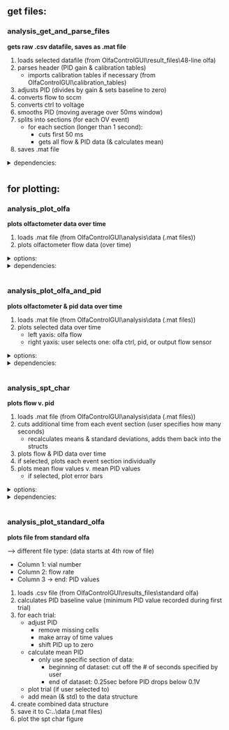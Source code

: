
## get files:
### analysis_get_and_parse_files
**gets raw .csv datafile, saves as .mat file**

1. loads selected datafile (from OlfaControlGUI\result_files\48-line olfa)
2. parses header (PID gain & calibration tables)
	- imports calibration tables if necessary (from OlfaControlGUI\calibration_tables)
3. adjusts PID (divides by gain & sets baseline to zero)
4. converts flow to sccm
5. converts ctrl to voltage
6. smooths PID (moving average over 50ms window)
7. splits into sections (for each OV event)
	- for each section (longer than 1 second):
		- cuts first 50 ms
		- gets all flow & PID data (& calculates mean)
8. saves .mat file

<details>
<summary>dependencies:</summary>

- get_section_data
- import_cal_table
- import_datafile
- int_to_SCCM
</details>

#
#
## for plotting:

### analysis_plot_olfa
**plots olfactometer data over time**

1. loads .mat file (from OlfaControlGUI\analysis\data (.mat files))
2. plots olfactometer flow data (over time)


<details>
<summary>options:</summary>

- flow:
	- int or sccm
- ctrl (proportional valve):
	- plot on right yaxis
	- int or voltage
</details>

<details>
<summary>dependencies:</summary>

- *none*
</details>


#
### analysis_plot_olfa_and_pid
**plots olfactometer & pid data over time**

1. loads .mat file (from OlfaControlGUI\analysis\data (.mat files))
2. plots selected data over time
	- left yaxis: olfa flow
	- right yaxis: user selects one: olfa ctrl, pid, or output flow sensor


<details>
<summary>options:</summary>

- olfa:
	- flow as int or sccm
	- plot ctrl values on right yaxis
		- ctrl as int or voltage
- pid:
	- plot or don't plot
- output flow:
	- plot or don't plot
</details>


<details>
<summary>dependencies:</summary>

- *none*
</details>


#
### analysis_spt_char
**plots flow v. pid**

1. loads .mat file (from OlfaControlGUI\analysis\data (.mat files))
2. cuts additional time from each event section (user specifies how many seconds)
	- recalculates means & standard deviations, adds them back into the structs
2. plots flow & PID data over time
3. if selected, plots each event section individually
4. plots mean flow values v. mean PID values
	- if selected, plot error bars


<details>
<summary>options:</summary>

- plot each individual event
	- show mean flow/PID on that figure
- flow as int or sccm 
</details>


<details>
<summary>dependencies:</summary>

- get_section_data
</details>



#
### analysis_plot_standard_olfa
**plots file from standard olfa**

--> different file type: (data starts at 4th row of file)
- Column 1: vial number
- Column 2: flow rate
- Column 3 -> end: PID values



1. loads .csv file (from OlfaControlGUI\results_files\standard olfa)
2. calculates PID baseline value (minimum PID value recorded during first trial)
3. for each trial:
	- adjust PID
		- remove missing cells
		- make array of time values
		- shift PID up to zero
	- calculate mean PID
		- only use specific section of data:
			- beginning of dataset: cut off the # of seconds specified by user
			- end of dataset: 0.25sec before PID drops below 0.1V
	- plot trial (if user selected to)
	- add mean (& std) to the data structure
4. create combined data structure
5. save it to C:\..\data (.mat files)
6. plot the spt char figure

